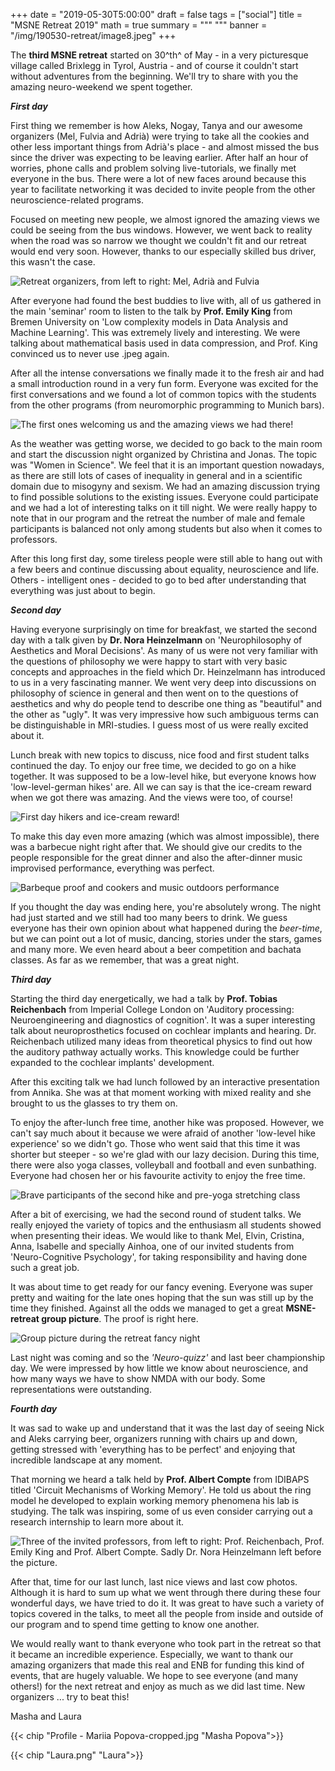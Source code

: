 +++
date = "2019-05-30T5:00:00"
draft = false
tags = ["social"]
title = "MSNE Retreat 2019" 
math = true
summary = """
"""
banner = "/img/190530-retreat/image8.jpeg"
+++

The **third MSNE retreat** started on 30^th^ of May - in a very
picturesque village called Brixlegg in Tyrol, Austria - and of course it
couldn't start without adventures from the beginning. We'll try to share
with you the amazing neuro-weekend we spent together.

***First day***

First thing we remember is how Aleks, Nogay, Tanya and our awesome
organizers (Mel, Fulvia and Adrià) were trying to take all the cookies
and other less important things from Adrià's place - and almost missed
the bus since the driver was expecting to be leaving earlier. After half
an hour of worries, phone calls and problem solving live-tutorials, we
finally met everyone in the bus. There were a lot of new faces around
because this year to facilitate networking it was decided to invite
people from the other neuroscience-related programs.

Focused on meeting new people, we almost ignored the amazing views we
could be seeing from the bus windows. However, we went back to reality
when the road was so narrow we thought we couldn't fit and our retreat
would end very soon. However, thanks to our especially skilled bus
driver, this wasn't the case.

![Retreat organizers, from left to right: Mel, Adrià and Fulvia](/img/190530-retreat/image1.png)

After everyone had found the best buddies to live with, all of us
gathered in the main 'seminar' room to listen to the talk by **Prof.
Emily King** from Bremen University on 'Low complexity models in Data
Analysis and Machine Learning'. This was extremely lively and
interesting. We were talking about mathematical basis used in data
compression, and Prof. King convinced us to never use .jpeg again.

After all the intense conversations we finally made it to the fresh air
and had a small introduction round in a very fun form. Everyone was
excited for the first conversations and we found a lot of common topics
with the students from the other programs (from neuromorphic programming
to Munich bars).

![The first ones welcoming us and the amazing views we had there!](/img/190530-retreat/image2.png)

As the weather was getting worse, we decided to go back to the main room
and start the discussion night organized by Christina and Jonas. The
topic was "Women in Science". We feel that it is an important question
nowadays, as there are still lots of cases of inequality in general and
in a scientific domain due to misogyny and sexism. We had an amazing
discussion trying to find possible solutions to the existing issues.
Everyone could participate and we had a lot of interesting talks on it
till night. We were really happy to note that in our program and the
retreat the number of male and female participants is balanced not only
among students but also when it comes to professors.

After this long first day, some tireless people were still able to hang
out with a few beers and continue discussing about equality,
neuroscience and life. Others - intelligent ones - decided to go to bed
after understanding that everything was just about to begin.

***Second day***

Having everyone surprisingly on time for breakfast, we started the
second day with a talk given by **Dr. Nora Heinzelmann** on
'Neurophilosophy of Aesthetics and Moral Decisions'. As many of us were
not very familiar with the questions of philosophy we were happy to
start with very basic concepts and approaches in the field which Dr.
Heinzelmann has introduced to us in a very fascinating manner. We went
very deep into discussions on philosophy of science in general and then
went on to the questions of aesthetics and why do people tend to
describe one thing as "beautiful" and the other as "ugly". It was very
impressive how such ambiguous terms can be distinguishable in
MRI-studies. I guess most of us were really excited about it.

Lunch break with new topics to discuss, nice food and first student
talks continued the day. To enjoy our free time, we decided to go on a
hike together. It was supposed to be a low-level hike, but everyone
knows how 'low-level-german hikes' are. All we can say is that the
ice-cream reward when we got there was amazing. And the views were too,
of course!


![First day hikers and ice-cream reward!](/img/190530-retreat/image3.png)

To make this day even more amazing (which was almost impossible), there
was a barbecue night right after that. We should give our credits to the
people responsible for the great dinner and also the after-dinner music
improvised performance, everything was perfect.

![Barbeque proof and cookers and music outdoors performance](/img/190530-retreat/image4.png)

If you thought the day was ending here, you're absolutely wrong. The
night had just started and we still had too many beers to drink. We
guess everyone has their own opinion about what happened during the
*beer-time*, but we can point out a lot of music, dancing, stories under
the stars, games and many more. We even heard about a beer competition
and bachata classes. As far as we remember, that was a great night.

***Third day***

Starting the third day energetically, we had a talk by **Prof. Tobias
Reichenbach** from Imperial College London on 'Auditory processing:
Neuroengineering and diagnostics of cognition'. It was a super
interesting talk about neuroprosthetics focused on cochlear implants and
hearing. Dr. Reichenbach utilized many ideas from theoretical physics to
find out how the auditory pathway actually works. This knowledge could
be further expanded to the cochlear implants' development.

After this exciting talk we had lunch followed by an interactive
presentation from Annika. She was at that moment working with mixed
reality and she brought to us the glasses to try them on.

To enjoy the after-lunch free time, another hike was proposed. However,
we can't say much about it because we were afraid of another 'low-level
hike experience' so we didn't go. Those who went said that this time it
was shorter but steeper - so we're glad with our lazy decision. During
this time, there were also yoga classes, volleyball and football and
even sunbathing. Everyone had chosen her or his favourite activity to
enjoy the free time.

![Brave participants of the second hike and pre-yoga stretching class](/img/190530-retreat/image5.png)

After a bit of exercising, we had the second round of student talks. We
really enjoyed the variety of topics and the enthusiasm all students
showed when presenting their ideas. We would like to thank Mel, Elvin,
Cristina, Anna, Isabelle and specially Ainhoa, one of our invited
students from 'Neuro-Cognitive Psychology', for taking responsibility
and having done such a great job.

It was about time to get ready for our fancy evening. Everyone was super
pretty and waiting for the late ones hoping that the sun was still up by
the time they finished. Against all the odds we managed to get a great
**MSNE-retreat group picture**. The proof is right here.

![Group picture during the retreat fancy night](/img/190530-retreat/image6.png)

Last night was coming and so the *'Neuro-quizz'* and last beer
championship day. We were impressed by how little we know about
neuroscience, and how many ways we have to show NMDA with our body. Some
representations were outstanding.

***Fourth day***

It was sad to wake up and understand that it was the last day of seeing
Nick and Aleks carrying beer, organizers running with chairs up and
down, getting stressed with 'everything has to be perfect' and enjoying
that incredible landscape at any moment.

That morning we heard a talk held by **Prof. Albert Compte** from
IDIBAPS titled 'Circuit Mechanisms of Working Memory'. He told us about
the ring model he developed to explain working memory phenomena his lab
is studying. The talk was inspiring, some of us even consider carrying
out a research internship to learn more about it.

![Three of the invited professors, from left to right: Prof. Reichenbach, Prof. Emily King and Prof. Albert Compte. Sadly Dr. Nora Heinzelmann left before the picture.](/img/190530-retreat/image7.png)

After that, time for our last lunch, last nice views and last cow
photos. Although it is hard to sum up what we went through there during
these four wonderful days, we have tried to do it. It was great to have
such a variety of topics covered in the talks, to meet all the people
from inside and outside of our program and to spend time getting to know
one another.

We would really want to thank everyone who took part in the retreat so
that it became an incredible experience. Especially, we want to thank
our amazing organizers that made this real and ENB for funding this kind
of events, that are hugely valuable. We hope to see everyone (and many
others!) for the next retreat and enjoy as much as we did last time. New
organizers ... try to beat this!

Masha and Laura

{{< chip "Profile - Mariia Popova-cropped.jpg "Masha Popova">}}

{{< chip "Laura.png" "Laura">}}
